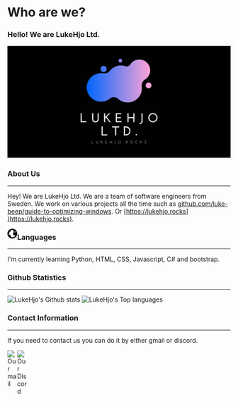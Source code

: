 # Who are we?

### Hello! We are LukeHjo Ltd.

<div align="center">
  <img src="asset.png">
</div>

### About Us
---

Hey! We are LukeHjo Ltd. We are a team of software engineers from Sweden. 
We work on various projects all the time such as [github.com/luke-beep/guide-to-optimizing-windows](https://github.com/luke-beep/guide-to-optimizing-windows). Or [https://lukehjo.rocks](https://lukehjo.rocks).

[<img align="left" alt="Our's Portfolio" width="22px" src="https://raw.githubusercontent.com/iconic/open-iconic/master/svg/globe.svg" />](https://lukehjo.rocks/)


### Languages 

---
I'm currently learning Python, HTML, CSS, Javascript, C# and bootstrap.

### Github Statistics

---
![LukeHjo's Github stats](https://github-readme-stats.vercel.app/api?username=luke-beep&show_icons=true&theme=tokyonight)
![LukeHjo's Top languages](https://github-readme-stats.vercel.app/api/top-langs/?username=luke-beep&theme=tokyonight)


### Contact Information

---

If you need to contact us you can do it by either gmail or discord.

[<img align="left" alt="Our mail" width="22px" src="https://cdn.jsdelivr.net/npm/simple-icons@v3/icons/gmail.svg" />](mailto:beep@lukehjo.tech.com)
[<img align="left" alt="Our Discord" width="22px" src="https://cdn.jsdelivr.net/npm/simple-icons@v3/icons/discord.svg" />](https://discord.gg/ndjNzKCmff)
